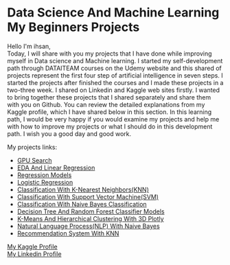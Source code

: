 # Data Science And Machine Learning My Beginners Projects
Hello I'm ihsan,<br>
Today, I will share with you my projects that I have done while improving myself in Data science and Machine learning. I started my self-development path through DATAITEAM courses on the Udemy website and this shared of projects represent the first four step of artificial intelligence in seven steps. I started the projects after finished the courses and I made these projects in a two-three week. I shared on Linkedin and Kaggle web sites firstly. I wanted to bring together these projects that I shared separately and share them with you on Github. You can review the detailed explanations from my Kaggle profile, which I have shared below in this section. In this learning path, I would be very happy if you would examine my projects and help me with how to improve my projects or what I should do in this development path. I wish you a good day and good work.

My projects links:
- [GPU Search](https://www.kaggle.com/code/ihsncnkz/gpu-search)
- [EDA And Linear Regression](https://www.kaggle.com/code/ihsncnkz/eda-and-linear-regression)
- [Regression Models](https://www.kaggle.com/code/ihsncnkz/regression-models)
- [Logistic Regression](https://www.kaggle.com/code/ihsncnkz/logistic-regression)
- [Classification With K-Nearest Neighbors(KNN)](https://www.kaggle.com/code/ihsncnkz/classification-with-k-nearest-neighbors-knn)
- [Classification With Support Vector Machine(SVM)](https://www.kaggle.com/code/ihsncnkz/classification-with-support-vector-machine-svm)
- [Classification With Naive Bayes Classification](https://www.kaggle.com/code/ihsncnkz/classification-with-naive-bayes-classification)
- [Decision Tree And Random Forest Classifier Models](https://www.kaggle.com/code/ihsncnkz/decision-tree-and-random-forest-classifier-models)
- [K-Means And Hierarchical Clustering With 3D Plotly](https://www.kaggle.com/code/ihsncnkz/k-means-and-hierarchical-clustering-with-3d-plotly)
- [Natural Language Process(NLP) With Naive Bayes](https://www.kaggle.com/code/ihsncnkz/natural-language-process-nlp-with-naive-bayes)
- [Recommendation System With KNN](https://www.kaggle.com/code/ihsncnkz/recommendation-system-with-knn)

[My Kaggle Profile](https://www.kaggle.com/ihsncnkz) <br>
[My Linkedin Profile](https://www.linkedin.com/in/ihsan-cenk%C4%B1z-b070a7154/)
